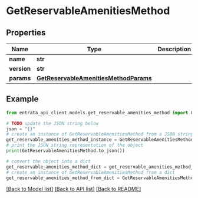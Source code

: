 # GetReservableAmenitiesMethod


## Properties

Name | Type | Description | Notes
------------ | ------------- | ------------- | -------------
**name** | **str** |  | 
**version** | **str** |  | [optional] 
**params** | [**GetReservableAmenitiesMethodParams**](GetReservableAmenitiesMethodParams.md) |  | [optional] 

## Example

```python
from entrata_api_client.models.get_reservable_amenities_method import GetReservableAmenitiesMethod

# TODO update the JSON string below
json = "{}"
# create an instance of GetReservableAmenitiesMethod from a JSON string
get_reservable_amenities_method_instance = GetReservableAmenitiesMethod.from_json(json)
# print the JSON string representation of the object
print(GetReservableAmenitiesMethod.to_json())

# convert the object into a dict
get_reservable_amenities_method_dict = get_reservable_amenities_method_instance.to_dict()
# create an instance of GetReservableAmenitiesMethod from a dict
get_reservable_amenities_method_from_dict = GetReservableAmenitiesMethod.from_dict(get_reservable_amenities_method_dict)
```
[[Back to Model list]](../README.md#documentation-for-models) [[Back to API list]](../README.md#documentation-for-api-endpoints) [[Back to README]](../README.md)


